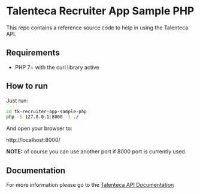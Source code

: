 # Talenteca Recruiter App Sample PHP

This repo contains a reference source code to help in using the Talenteca API.

## Requirements

* PHP 7+ with the curl library active

## How to run

Just run:

```bash
cd tk-recruiter-app-sample-php
php -S 127.0.0.1:8000 -t ./
```

And open your browser to:

http://localhost:8000/

**NOTE:** of course you can use another port if 8000 port is currently used.

## Documentation

For more information please go to the [Talenteca API Documentation](https://dev.talenteca.com/api/doc/)
